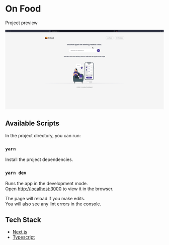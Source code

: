 # On Food
Project preview

![](.github/on-food.gif)

## Available Scripts

In the project directory, you can run:

### `yarn`
Install the project dependencies.

### `yarn dev`

Runs the app in the development mode.\
Open [http://localhost:3000](http://localhost:3000) to view it in the browser.

The page will reload if you make edits.\
You will also see any lint errors in the console.

## Tech Stack

- [Next.js](https://nextjs.org/)
- [Typescript](https://www.typescriptlang.org/)